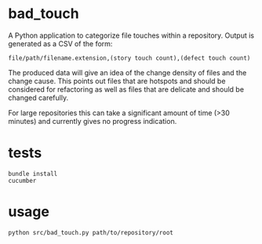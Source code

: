 bad_touch
=========

A Python application to categorize file touches within a repository. Output is generated as a CSV of the form:
<pre><code>file/path/filename.extension,(story touch count),(defect touch count)</code></pre>
The produced data will give an idea of the change density of files and the change cause. This points out files that are hotspots and should be considered for refactoring as well as files that are delicate and should be changed carefully.

For large repositories this can take a significant amount of time (>30 minutes) and currently gives no progress indication.

tests
=====
<pre><code>bundle install
cucumber</code></pre>

usage
=====
<pre><code>python src/bad_touch.py path/to/repository/root</code></pre>

